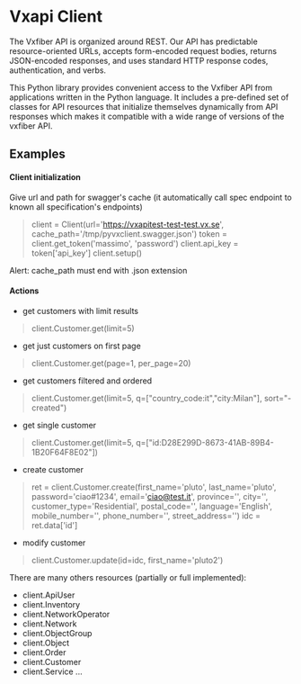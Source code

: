 # Vxapi Client
The Vxfiber API is organized around REST. Our API has predictable resource-oriented URLs, accepts form-encoded request bodies, returns JSON-encoded responses, and uses standard HTTP response codes, authentication, and verbs.

This Python library provides convenient access to the Vxfiber API from applications written in the Python language. It includes a pre-defined set of classes for API resources that initialize themselves dynamically from API responses which makes it compatible with a wide range of versions of the vxfiber API.

## Examples

#### Client initialization
Give url and path for swagger's cache (it automatically call spec endpoint to known all specification's endpoints)
> client = Client(url='https://vxapitest-test-test.vx.se', cache_path='/tmp/pyvxclient.swagger.json')
> token = client.get_token('massimo', 'password')
> client.api_key = token['api_key']
> client.setup()

Alert: cache_path must end with .json extension

#### Actions

- get customers with limit results
> client.Customer.get(limit=5)
- get just customers on first page
> client.Customer.get(page=1, per_page=20)
- get customers filtered and ordered
> client.Customer.get(limit=5, q=["country_code:it","city:Milan"], sort="-created")

- get single customer
> client.Customer.get(limit=5, q=["id:D28E299D-8673-41AB-89B4-1B20F64F8E02"])

- create customer
> ret = client.Customer.create(first_name='pluto',
                          last_name='pluto',
                          password='ciao#1234',
                          email='ciao@test.it',
                          province='',
                          city='',
                          customer_type='Residential',
                          postal_code='',
                          language='English',
                          mobile_number='',
                          phone_number='',
                          street_address='')
> idc = ret.data['id']

- modify customer
> client.Customer.update(id=idc, first_name='pluto2')

There are many others resources (partially or full implemented):

- client.ApiUser
- client.Inventory
- client.NetworkOperator
- client.Network
- client.ObjectGroup
- client.Object
- client.Order
- client.Customer
- client.Service
...
